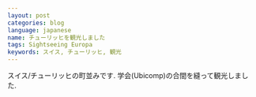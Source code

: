 ```yaml
---
layout: post
categories: blog
language: japanese
name: チューリッヒを観光しました
tags: Sightseeing Europa
keywords: スイス, チューリッヒ, 観光
---
```


スイス/チューリッヒの町並みです. 学会(Ubicomp)の合間を縫って観光しました.
